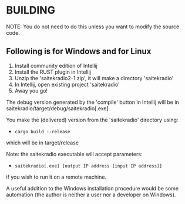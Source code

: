 # BUILDING

NOTE: You do not need to do this unless you want to modify the source code.

## Following is for Windows and for Linux

1. Install community edition of Intellij
2. Install the RUST plugin in Intellij
3. Unzip the 'saitekradio2-1.zip', it will make a directory 'saitekradio'
4. In Intellij, open existing project 'saitekradio'
5. Away you go!

The debug version generated by the 'compile' button in Intellij will be in
saitekradio/target/debug/saitekradio[.exe]

You make the (delivered) version from the 'saitekradio' directory using:

- `cargo build --release`

which will be in target/release

Note: the saitekradio executable will accept parameters:

- `saitekradio[.exe] [output IP address [input IP address]]`

if you wish to run it on a remote machine.

A useful addition to the Windows installation procedure would be some automation (the author is
neither a user nor a developer on Windows).

